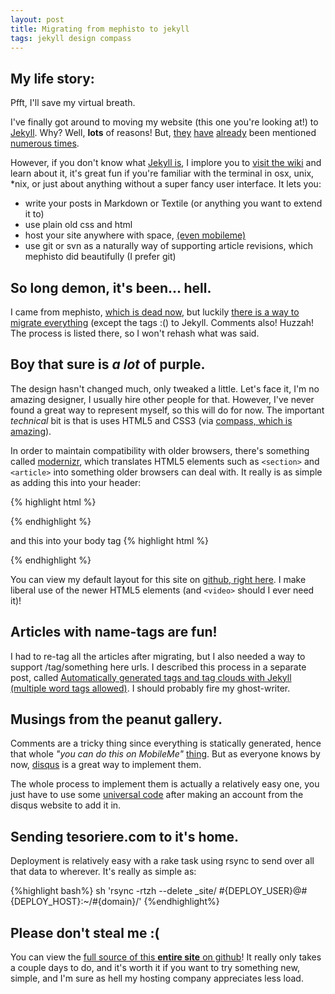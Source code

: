```yaml
--- 
layout: post
title: Migrating from mephisto to jekyll
tags: jekyll design compass 
---
```


## My life story: ##

Pfft, I'll save my virtual breath.

I've finally got around to moving my website (this one you're looking at!) to [Jekyll][1]. Why? Well, **lots** of reasons! But, [they](http://embrangler.com/2010/03/embrangler-moving-to-jekyll/) [have](http://hobodave.com/2010/01/08/moving-to-jekyll-disqus/) [already](http://www.sriramkrishnan.com/blog/2009/08/moving-jekyll-disqus.html) been mentioned [numerous times](http://blog.rayapps.com/2010/08/09/moving-blog-from-wordpress-com-to-jekyll/). 

However, if you don't know what [Jekyll is][1], I implore you to [visit the wiki][2] and learn about it, it's great fun if you're familiar with the terminal in osx, unix, *nix, or just about anything without a super fancy user interface. It lets you: 

- write your posts in Markdown or Textile (or anything you want to extend it to)
- use plain old css and html
- host your site anywhere with space, [(even mobileme)][6]
- use git or svn as a naturally way of supporting article revisions, which mephisto did beautifully (I prefer git)

## So long demon, it's been... hell. ##

I came from mephisto, [which is dead now](http://techno-weenie.net/2010/6/23/you-can-let-go-now/), but luckily [there is a way to migrate everything](http://wiki.github.com/mojombo/jekyll/blog-migrations) (except the tags :() to Jekyll. Comments also! Huzzah! The process is listed there, so I won't rehash what was said.

## Boy that sure is *a lot* of purple. ##

The design hasn't changed much, only tweaked a little. Let's face it, I'm no amazing designer, I usually hire other people for that. However, I've never found a great way to represent myself, so this will do for now. The important *technical* bit is that is uses HTML5 and CSS3 (via [compass, which is amazing][3]).

In order to maintain compatibility with older browsers, there's something called [modernizr][4], which translates HTML5 elements such as `<section>` and `<article>` into something older browsers can deal with. It really is as simple as adding this into your header:
	
{% highlight html %}
<script src="/javascripts/modernizr-1.5.min.js"></script>
{% endhighlight %}

and this into your body tag
{% highlight html %}
<body class="no-js">
{% endhighlight %}

You can view my default layout for this site on [github, right here](http://github.com/scottkf/tesoriere.com/blob/master/_layouts/default.html). I make liberal use of the newer HTML5 elements (and `<video>` should I ever need it)!
	
## Articles with name-tags are fun! ##

I had to re-tag all the articles after migrating, but I also needed a way to support /tag/something here urls. I described this process in a separate post, called [Automatically generated tags and tag clouds with Jekyll (multiple word tags allowed)][5]. I should probably fire my ghost-writer.

## Musings from the peanut gallery. ##

Comments are a tricky thing since everything is statically generated, hence that whole *"you can do this on MobileMe"* [thing][6]. But as everyone knows by now, [disqus](http://disqus.com) is a great way to implement them.

The whole process to implement them is actually a relatively easy one, you just have to use some [universal code](http://disqus.com/comments/universal) after making an account from the disqus website to add it in.

## Sending tesoriere.com to it's home. ##

Deployment is relatively easy with a rake task using rsync to send over all that data to wherever. It's really as simple as:

{%highlight bash%}
sh 'rsync -rtzh --delete _site/ #{DEPLOY_USER}@#{DEPLOY_HOST}:~/#{domain}/'
{%endhighlight%}

## Please don't steal me :( ##

You can view the [full source of this **entire site** on github](http://github.com/scottkf/tesoriere.com/tree/master)! It really only takes a couple days to do, and it's worth it if you want to try something new, simple, and I'm sure as hell my hosting company appreciates less load.

  [1]: http://github.com/mojombo/jekyll
  [2]: http://wiki.github.com/mojombo/jekyll/
  [3]: http://compass-style.org/
  [4]: http://www.modernizr.com/
  [5]: /2010/08/25/automatically-generated-tags-and-tag-clouds-with-jekyll--multiple-word-tags-allowed-/
  [6]: http://theappleblog.com/2010/08/12/how-to-blogging-with-jekyll-and-mobileme/